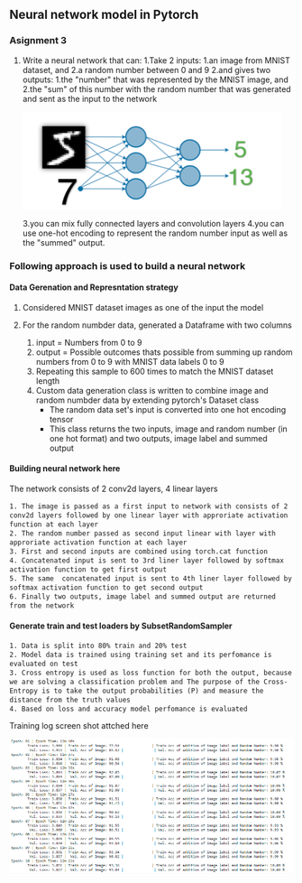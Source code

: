 ## Neural network model in Pytorch

### Asignment 3

1. Write a neural network that can:
	1.Take 2 inputs:
		1.an image from MNIST dataset, and
		2.a random number between 0 and 9
	2.and gives two outputs:
		1.the "number" that was represented by the MNIST image, and
		2.the "sum" of this number with the random number that was generated and sent as the input to the network
	
	![Image of neural network](./assign.PNG)
	    
	3.you can mix fully connected layers and convolution layers
	4.you can use one-hot encoding to represent the random number input as well as the "summed" output. 


### Following approach is used to build a neural network  

#### Data Gerenation and Represntation strategy

1. Considered MNIST dataset images as one of the input the model

2. For the random numbder data, generated a Dataframe with two columns
	1. input = Numbers from 0 to 9
	2. output = Possible outcomes thats possible from summing up random numbers from 0 to 9 with MNIST data labels 0 to 9 
	3. Repeating this sample to 600 times to match the MNIST dataset length
	4. Custom data generation class is written to combine image and random numbder data by extending pytorch's Dataset class
		  * The random data set's input is converted into one hot encoding tensor
		  * This class returns the two inputs, image and random number (in one hot format) and two outputs, image label and summed output 

#### Building neural network here
The network consists of 2 conv2d layers, 4 linear layers 

	1. The image is passed as a first input to network with consists of 2 conv2d layers followed by one linear layer with approriate activation function at each layer
	2. The random number passed as second input linear with layer with approriate activation function at each layer
	3. First and second inputs are combined using torch.cat function 
	4. Concatenated input is sent to 3rd liner layer followed by softmax activation function to get first output
	5. The same  concatenated input is sent to 4th liner layer followed by softmax activation function to get second output
	6. Finally two outputs, image label and summed output are returned from the network

#### Generate train and test loaders by SubsetRandomSampler
	1. Data is split into 80% train and 20% test 
	2. Model data is trained using training set and its perfomance is evaluated on test 
	3. Cross entropy is used as loss function for both the output, because we are solving a classification problem and The purpose of the Cross-Entropy is to take the output probabilities (P) and measure the distance from the truth values
	4. Based on loss and accuracy model perfomance is evaluated 


Training log screen shot attched here 

![Training logs](./training_logs1.PNG)